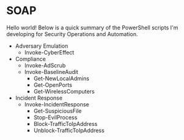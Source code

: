 # SOAP

Hello world! Below is a quick summary of the PowerShell scripts I'm developing for Security Operations and Automation.

* Adversary Emulation
  * Invoke-CyberEffect
* Compliance
  * Invoke-AdScrub
  * Invoke-BaselineAudit
    * Get-NewLocalAdmins
    * Get-OpenPorts
    * Get-WirelessComputers
* Incident Response
  * Invoke-IncidentResponse
    * Get-SuspiciousFile 
    * Stop-EvilProcess
    * Block-TrafficToIpAddress
    * Unblock-TrafficToIpAddress
